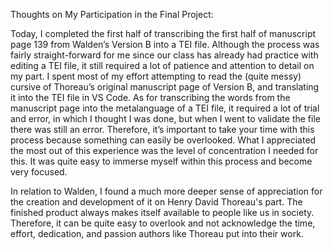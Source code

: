 Thoughts on My Participation in the Final Project:

Today, I completed the first half of transcribing the first half of manuscript page 139 from Walden’s Version B into a TEI file. Although the process was fairly straight-forward for me since our class has already had practice with editing a TEI file, it still required a lot of patience and attention to detail on my part. I spent most of my effort attempting to read the (quite messy) cursive of Thoreau’s original manuscript page of Version B, and translating it into the TEI file in VS Code. As for transcribing the words from the manuscript page into the metalanguage of a TEI file, it required a lot of trial and error, in which I thought I was done, but when I went to validate the file there was still an error. Therefore, it’s important to take your time with this process because something can easily be overlooked. What I appreciated the most out of this experience was the level of concentration I needed for this. It was quite easy to immerse myself within this process and become very focused.

In relation to Walden, I found a much more deeper sense of appreciation for the creation and development of it on Henry David Thoreau's part. The finished product always makes itself available to people like us in society. Therefore, it can be quite easy to overlook and not acknowledge the time, effort, dedication, and passion authors like Thoreau put into their work. 